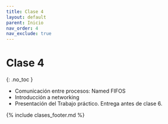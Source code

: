 ```yaml
---
title: Clase 4
layout: default
parent: Inicio
nav_order: 4
nav_exclude: true
---
```


# Clase 4
{: .no_toc }

* Comunicación entre procesos: Named FIFOS
* Introducción a networking
* Presentación del Trabajo práctico. Entrega antes de clase 6.

{% include clases_footer.md %}
